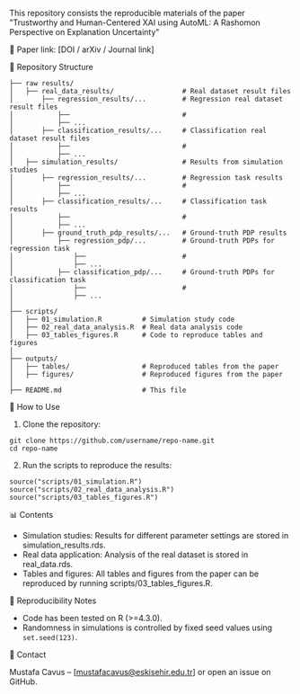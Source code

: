 This repository consists the reproducible materials of the paper "Trustworthy and Human-Centered XAI using AutoML: A Rashomon Perspective on Explanation Uncertainty"

📄 Paper link: [DOI / arXiv / Journal link]

📂 Repository Structure
```
├── raw results/
│   ├── real_data_results/                 # Real dataset result files
│       ├── regression_results/...         # Regression real dataset result files
│           ├──                            # 
│           ├── ...                        
│       ├── classification_results/...     # Classification real dataset result files
│           ├──                            # 
│           ├── ...                        
│   ├── simulation_results/                # Results from simulation studies
│       ├── regression_results/...         # Regression task results
│           ├──                            # 
│           ├── ...                        
│       ├── classification_results/...     # Classification task results
│           ├──                            # 
│           ├── ...                        
│       ├── ground_truth_pdp_results/...   # Ground-truth PDP results
│           ├── regression_pdp/...         # Ground-truth PDPs for regression task
│               ├──                        # 
│               ├── ...                        
│           ├── classification_pdp/...     # Ground-truth PDPs for classification task
│               ├──                        # 
│               ├── ...                        
│
├── scripts/
│   ├── 01_simulation.R          # Simulation study code
│   ├── 02_real_data_analysis.R  # Real data analysis code
│   ├── 03_tables_figures.R      # Code to reproduce tables and figures
│
├── outputs/
│   ├── tables/                  # Reproduced tables from the paper
│   ├── figures/                 # Reproduced figures from the paper
│
├── README.md                    # This file
```

🚀 How to Use
1. Clone the repository:
```
git clone https://github.com/username/repo-name.git
cd repo-name
```

2. Run the scripts to reproduce the results:
```
source("scripts/01_simulation.R")
source("scripts/02_real_data_analysis.R")
source("scripts/03_tables_figures.R")
```

📊 Contents
* Simulation studies: Results for different parameter settings are stored in simulation_results.rds.
* Real data application: Analysis of the real dataset is stored in real_data.rds.
* Tables and figures: All tables and figures from the paper can be reproduced by running scripts/03_tables_figures.R.

🔎 Reproducibility Notes
* Code has been tested on R (>=4.3.0).
* Randomness in simulations is controlled by fixed seed values using `set.seed(123)`.

📨 Contact

Mustafa Cavus – [mustafacavus@eskisehir.edu.tr] or open an issue on GitHub.

